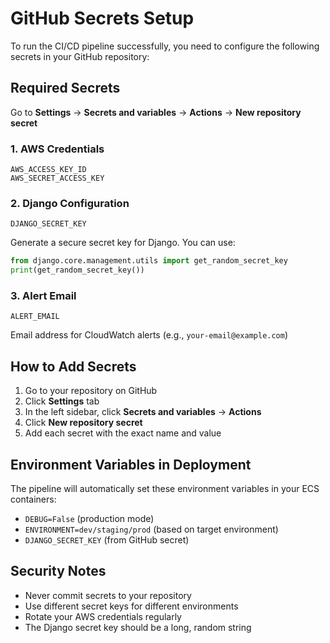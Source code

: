 # GitHub Secrets Setup

To run the CI/CD pipeline successfully, you need to configure the following secrets in your GitHub repository:

## Required Secrets

Go to **Settings** → **Secrets and variables** → **Actions** → **New repository secret**

### 1. AWS Credentials
```
AWS_ACCESS_KEY_ID
AWS_SECRET_ACCESS_KEY
```

### 2. Django Configuration
```
DJANGO_SECRET_KEY
```
Generate a secure secret key for Django. You can use:
```python
from django.core.management.utils import get_random_secret_key
print(get_random_secret_key())
```

### 3. Alert Email
```
ALERT_EMAIL
```
Email address for CloudWatch alerts (e.g., `your-email@example.com`)

## How to Add Secrets

1. Go to your repository on GitHub
2. Click **Settings** tab
3. In the left sidebar, click **Secrets and variables** → **Actions**
4. Click **New repository secret**
5. Add each secret with the exact name and value

## Environment Variables in Deployment

The pipeline will automatically set these environment variables in your ECS containers:

- `DEBUG=False` (production mode)
- `ENVIRONMENT=dev/staging/prod` (based on target environment)
- `DJANGO_SECRET_KEY` (from GitHub secret)

## Security Notes

- Never commit secrets to your repository
- Use different secret keys for different environments
- Rotate your AWS credentials regularly
- The Django secret key should be a long, random string
